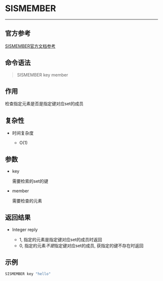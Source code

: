# SISMEMBER

---

## 官方参考

[SISMEMBER官方文档参考](https://redis.io/commands/SISMEMBER/)

## 命令语法

> SISMEMBER key member

## 作用

检查指定元素是否是指定键对应set的成员

## 复杂性

- 时间复杂度

  - O(1)

## 参数

- key

  需要检索的set的键

- member

  需要检查的元素

## 返回结果

- Integer reply

  - 1, 指定的元素是指定键对应set的成员时返回
  - 0, 指定的元素*不是*指定键对应set的成员, 获指定的键不存在时返回

## 示例

```bash
SISMEMBER key "hello"
```